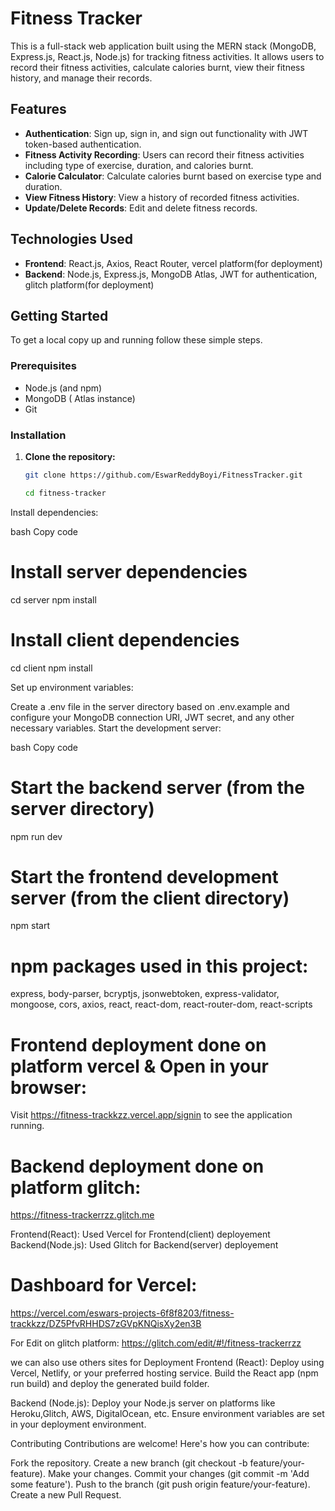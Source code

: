 # Fitness Tracker 

This is a full-stack web application built using the MERN stack (MongoDB, Express.js, React.js, Node.js) for tracking fitness activities. It allows users to record their fitness activities, calculate calories burnt, view their fitness history, and manage their records.

## Features

- **Authentication**: Sign up, sign in, and sign out functionality with JWT token-based authentication.
- **Fitness Activity Recording**: Users can record their fitness activities including type of exercise, duration, and calories burnt.
- **Calorie Calculator**: Calculate calories burnt based on exercise type and duration.
- **View Fitness History**: View a history of recorded fitness activities.
- **Update/Delete Records**: Edit and delete fitness records.

## Technologies Used

- **Frontend**: React.js, Axios, React Router, vercel platform(for deployment)
- **Backend**: Node.js, Express.js, MongoDB Atlas, JWT for authentication, glitch platform(for deployment)

## Getting Started

To get a local copy up and running follow these simple steps.

### Prerequisites

- Node.js (and npm)
- MongoDB ( Atlas instance)
- Git

### Installation

1. **Clone the repository:**

   ```bash
   git clone https://github.com/EswarReddyBoyi/FitnessTracker.git

   cd fitness-tracker
Install dependencies:

bash
Copy code
# Install server dependencies
cd server
npm install

# Install client dependencies
cd client
npm install

Set up environment variables:

Create a .env file in the server directory based on .env.example and configure your MongoDB connection URI, JWT secret, and any other necessary variables.
Start the development server:

bash
Copy code
# Start the backend server (from the server directory)
npm run dev

# Start the frontend development server (from the client directory)
npm start
# npm packages used in this project:
express,
body-parser,
bcryptjs,
jsonwebtoken,
express-validator,
mongoose,
cors,
axios,
react,
react-dom,
react-router-dom,
react-scripts


# Frontend deployment done on platform vercel & Open in your browser:
Visit https://fitness-trackkzz.vercel.app/signin to see the application running.

# Backend deployment done on platform glitch: 
https://fitness-trackerrzz.glitch.me


Frontend(React): Used Vercel for Frontend(client) deployement
Backend(Node.js): Used Glitch for Backend(server) deployement


# Dashboard for Vercel:
https://vercel.com/eswars-projects-6f8f8203/fitness-trackkzz/DZ5PfvRHHDS7zGVpKNQisXy2en3B

For Edit on glitch platform: 
https://glitch.com/edit/#!/fitness-trackerrzz





we can also use others sites for Deployment 
Frontend (React): Deploy using Vercel, Netlify, or your preferred hosting service. Build the React app (npm run build) and deploy the generated build folder.

Backend (Node.js): Deploy your Node.js server on platforms like Heroku,Glitch, AWS, DigitalOcean, etc. Ensure environment variables are set in your deployment environment.



Contributing
Contributions are welcome! Here's how you can contribute:

Fork the repository.
Create a new branch (git checkout -b feature/your-feature).
Make your changes.
Commit your changes (git commit -m 'Add some feature').
Push to the branch (git push origin feature/your-feature).
Create a new Pull Request.
